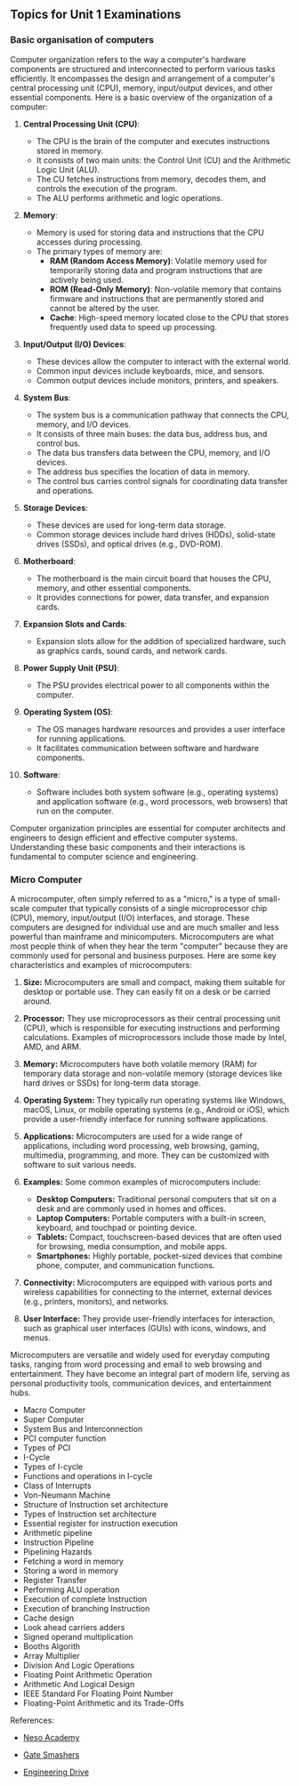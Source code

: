 ## Topics for Unit 1 Examinations
### Basic organisation of computers

Computer organization refers to the way a computer's hardware components are structured and interconnected to perform various tasks efficiently. It encompasses the design and arrangement of a computer's central processing unit (CPU), memory, input/output devices, and other essential components. Here is a basic overview of the organization of a computer:

1. **Central Processing Unit (CPU)**:
   - The CPU is the brain of the computer and executes instructions stored in memory.
   - It consists of two main units: the Control Unit (CU) and the Arithmetic Logic Unit (ALU).
   - The CU fetches instructions from memory, decodes them, and controls the execution of the program.
   - The ALU performs arithmetic and logic operations.

2. **Memory**:
   - Memory is used for storing data and instructions that the CPU accesses during processing.
   - The primary types of memory are:
     - **RAM (Random Access Memory)**: Volatile memory used for temporarily storing data and program instructions that are actively being used.
     - **ROM (Read-Only Memory)**: Non-volatile memory that contains firmware and instructions that are permanently stored and cannot be altered by the user.
     - **Cache**: High-speed memory located close to the CPU that stores frequently used data to speed up processing.

3. **Input/Output (I/O) Devices**:
   - These devices allow the computer to interact with the external world.
   - Common input devices include keyboards, mice, and sensors.
   - Common output devices include monitors, printers, and speakers.

4. **System Bus**:
   - The system bus is a communication pathway that connects the CPU, memory, and I/O devices.
   - It consists of three main buses: the data bus, address bus, and control bus.
   - The data bus transfers data between the CPU, memory, and I/O devices.
   - The address bus specifies the location of data in memory.
   - The control bus carries control signals for coordinating data transfer and operations.

5. **Storage Devices**:
   - These devices are used for long-term data storage.
   - Common storage devices include hard drives (HDDs), solid-state drives (SSDs), and optical drives (e.g., DVD-ROM).

6. **Motherboard**:
   - The motherboard is the main circuit board that houses the CPU, memory, and other essential components.
   - It provides connections for power, data transfer, and expansion cards.

7. **Expansion Slots and Cards**:
   - Expansion slots allow for the addition of specialized hardware, such as graphics cards, sound cards, and network cards.

8. **Power Supply Unit (PSU)**:
   - The PSU provides electrical power to all components within the computer.

9. **Operating System (OS)**:
   - The OS manages hardware resources and provides a user interface for running applications.
   - It facilitates communication between software and hardware components.

10. **Software**:
    - Software includes both system software (e.g., operating systems) and application software (e.g., word processors, web browsers) that run on the computer.

Computer organization principles are essential for computer architects and engineers to design efficient and effective computer systems. Understanding these basic components and their interactions is fundamental to computer science and engineering.

### Micro Computer 

A microcomputer, often simply referred to as a "micro," is a type of small-scale computer that typically consists of a single microprocessor chip (CPU), memory, input/output (I/O) interfaces, and storage. These computers are designed for individual use and are much smaller and less powerful than mainframe and minicomputers. Microcomputers are what most people think of when they hear the term "computer" because they are commonly used for personal and business purposes. Here are some key characteristics and examples of microcomputers:

1. **Size:** Microcomputers are small and compact, making them suitable for desktop or portable use. They can easily fit on a desk or be carried around.

2. **Processor:** They use microprocessors as their central processing unit (CPU), which is responsible for executing instructions and performing calculations. Examples of microprocessors include those made by Intel, AMD, and ARM.

3. **Memory:** Microcomputers have both volatile memory (RAM) for temporary data storage and non-volatile memory (storage devices like hard drives or SSDs) for long-term data storage.

4. **Operating System:** They typically run operating systems like Windows, macOS, Linux, or mobile operating systems (e.g., Android or iOS), which provide a user-friendly interface for running software applications.

5. **Applications:** Microcomputers are used for a wide range of applications, including word processing, web browsing, gaming, multimedia, programming, and more. They can be customized with software to suit various needs.

6. **Examples:** Some common examples of microcomputers include:
   - **Desktop Computers:** Traditional personal computers that sit on a desk and are commonly used in homes and offices.
   - **Laptop Computers:** Portable computers with a built-in screen, keyboard, and touchpad or pointing device.
   - **Tablets:** Compact, touchscreen-based devices that are often used for browsing, media consumption, and mobile apps.
   - **Smartphones:** Highly portable, pocket-sized devices that combine phone, computer, and communication functions.

7. **Connectivity:** Microcomputers are equipped with various ports and wireless capabilities for connecting to the internet, external devices (e.g., printers, monitors), and networks.

8. **User Interface:** They provide user-friendly interfaces for interaction, such as graphical user interfaces (GUIs) with icons, windows, and menus.

Microcomputers are versatile and widely used for everyday computing tasks, ranging from word processing and email to web browsing and entertainment. They have become an integral part of modern life, serving as personal productivity tools, communication devices, and entertainment hubs.

- Macro Computer
- Super Computer
- System Bus and Interconnection
- PCI computer function
- Types of PCI
- I-Cycle
- Types of I-cycle 
- Functions and operations in I-cycle
- Class of Interrupts
- Von-Neumann Machine
- Structure of Instruction set architecture
- Types of Instruction set architecture
- Essential register for instruction execution
- Arithmetic pipeline
- Instruction Pipeline
- Pipelining Hazards
- Fetching a word in memory
- Storing a word in memory
- Register Transfer
- Performing ALU operation
- Execution of complete Instruction
- Execution of branching Instruction
- Cache design
- Look ahead carriers adders
- Signed operand multiplication
- Booths Algorith
- Array Multiplier
- Division And Logic Operations
- Floating Point Arithmetic Operation
- Arithmetic And Logical Design
- IEEE Standard For Floating Point Number
- Floating-Point Arithmetic and its Trade-Offs

References:


- [Neso Academy](https://www.youtube.com/watch?v=Ol8D69VKX2k&list=PLBlnK6fEyqRgLLlzdgiTUKULKJPYc0A4q&pp=iAQB)

- [Gate Smashers](https://www.youtube.com/watch?v=L9X7XXfHYdU&list=PLxCzCOWd7aiHMonh3G6QNKq53C6oNXGrX)

- [Engineering Drive](https://www.youtube.com/watch?v=oAneKttKjtA&list=PL5Rc9H5eTGY6MHqCKAarxhxqT7nipKgun)